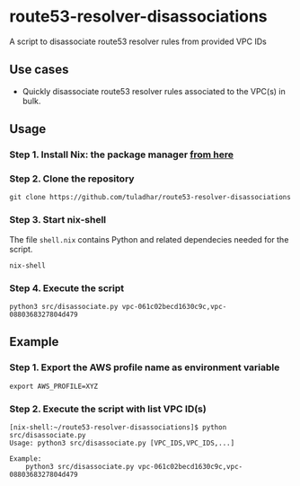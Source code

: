 # route53-resolver-disassociations
A script to disassociate route53 resolver rules from provided VPC IDs

## Use cases
- Quickly disassociate route53 resolver rules associated to the VPC(s) in bulk.

## Usage

### Step 1. Install Nix: the package manager [from here](https://nixos.org/download.html#download-nix)

### Step 2. Clone the repository
```
git clone https://github.com/tuladhar/route53-resolver-disassociations
```

### Step 3. Start nix-shell

The file `shell.nix` contains Python and related dependecies needed for the script.
```
nix-shell
```

### Step 4. Execute the script
```
python3 src/disassociate.py vpc-061c02becd1630c9c,vpc-0880368327804d479
```

## Example

### Step 1. Export the AWS profile name as environment variable
```
export AWS_PROFILE=XYZ
```

### Step 2. Execute the script with list VPC ID(s)
```
[nix-shell:~/route53-resolver-disassociations]$ python src/disassociate.py
Usage: python3 src/disassociate.py [VPC_IDS,VPC_IDS,...]

Example:
    python3 src/disassociate.py vpc-061c02becd1630c9c,vpc-0880368327804d479
```
